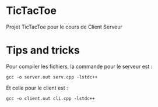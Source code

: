 # TicTacToe
Projet TicTacToe pour le cours de Client Serveur


# Tips and tricks
Pour compiler les fichiers, la commande pour le serveur est : 

` gcc -o server.out serv.cpp -lstdc++ `

Et celle pour le client est : 

` gcc -o client.out cli.cpp -lstdc++ `
